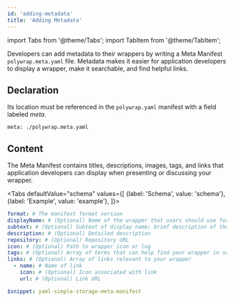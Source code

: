 ```yaml
---
id: 'adding-metadata'
title: 'Adding Metadata'
---
```


import Tabs from '@theme/Tabs';
import TabItem from '@theme/TabItem';

Developers can add metadata to their wrappers by writing a Meta Manifest `polywrap.meta.yaml` file.
Metadata makes it easier for application developers to display a wrapper, make it searchable, and find helpful links.

## Declaration

Its location must be referenced in the `polywrap.yaml` manifest with a field labeled *meta*.

```yaml"
meta: ./polywrap.meta.yaml
```

## Content

The Meta Manifest contains titles, descriptions, images, tags, and links that application developers can display
when presenting or discussing your wrapper.

<Tabs
defaultValue="schema"
values={[
{label: 'Schema', value: 'schema'},
{label: 'Example', value: 'example'},
]}>
<TabItem value="schema">

```yaml
format: # The manifest format version
displayName: # (Optional) Name of the wrapper that users should use for presentation
subtext: # (Optional) Subtext of display name; brief description of the wrapper
description: # (Optional) Detailed description
repository: # (Optional) Repository URL
icon: # (Optional) Path to wrapper icon or log
tags: # (Optional) Array of terms that can help find your wrapper in search
links: # (Optional) Array of links relevant to your wrapper
  - name: # Name of link
    icon: # (Optional) Icon associated with link
    url: # (Optional) Link URL
```

</TabItem>
<TabItem value="example">

```yaml title="Fully configured Meta Manifest"
$snippet: yaml-simple-storage-meta-manifest
```
</TabItem>
</Tabs>